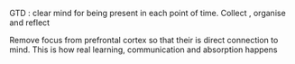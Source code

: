 GTD : clear mind for being present in each point of time. Collect , organise and reflect 

Remove focus from prefrontal cortex so that their is direct connection to mind. This is how real learning, communication and absorption happens 

